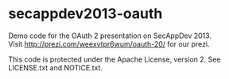 secappdev2013-oauth
===================

Demo code for the OAuth 2 presentation on SecAppDev 2013.  
Visit http://prezi.com/weexvtpr6wum/oauth-20/ for our prezi.

This code is protected under the Apache License, version 2.
See LICENSE.txt and NOTICE.txt.
